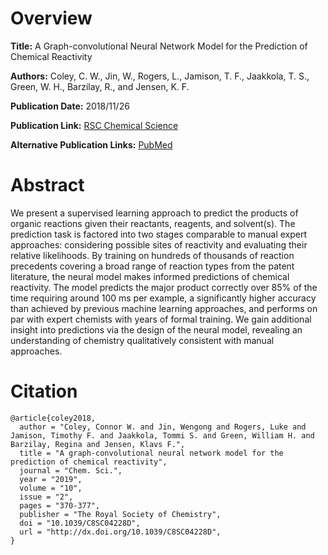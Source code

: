 # Overview
**Title:**
A Graph-convolutional Neural Network Model for the Prediction of Chemical Reactivity

**Authors:**
Coley, C. W., Jin, W., Rogers, L., Jamison, T. F., Jaakkola, T. S., Green, W. H., Barzilay, R., and Jensen, K. F.

**Publication Date:**
2018/11/26

**Publication Link:**
[RSC Chemical Science](https://pubs.rsc.org/en/content/articlelanding/2019/sc/c8sc04228d)

**Alternative Publication Links:**
[PubMed](https://pmc.ncbi.nlm.nih.gov/articles/PMC6335848/)

# Abstract
We present a supervised learning approach to predict the products of organic reactions given their reactants, reagents, and solvent(s). 
The prediction task is factored into two stages comparable to manual expert approaches: considering possible sites of reactivity and evaluating their relative likelihoods. 
By training on hundreds of thousands of reaction precedents covering a broad range of reaction types from the patent literature, the neural model makes informed predictions of chemical reactivity. 
The model predicts the major product correctly over 85% of the time requiring around 100 ms per example, a significantly higher accuracy than achieved by previous machine learning approaches, and performs on par with expert chemists with years of formal training. 
We gain additional insight into predictions via the design of the neural model, revealing an understanding of chemistry qualitatively consistent with manual approaches.


# Citation
```
@article{coley2018,
  author = "Coley, Connor W. and Jin, Wengong and Rogers, Luke and Jamison, Timothy F. and Jaakkola, Tommi S. and Green, William H. and Barzilay, Regina and Jensen, Klavs F.",
  title = "A graph-convolutional neural network model for the prediction of chemical reactivity",
  journal = "Chem. Sci.",
  year = "2019",
  volume = "10",
  issue = "2",
  pages = "370-377",
  publisher = "The Royal Society of Chemistry",
  doi = "10.1039/C8SC04228D",
  url = "http://dx.doi.org/10.1039/C8SC04228D",
}
```

